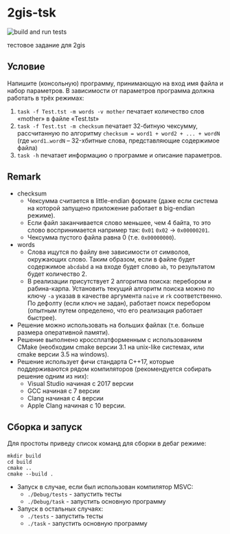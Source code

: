 # 2gis-tsk

![build and run tests](https://github.com/ck33122/2gis-tsk/workflows/build%20and%20run%20tests/badge.svg?branch=master)

тестовое задание для 2gis

## Условие

Напишите (консольную) программу, принимающую на вход имя файла и набор параметров. В зависимости от параметров программа должна работать в трёх режимах:

1. `task -f Test.tst -m words -v mother` печатает количество слов «mother» в файле «Test.tst»
2. `task -f Test.tst -m checksum` печатает 32-битную чексумму, рассчитанную по алгоритму `checksum = word1 + word2 + ... + wordN` (где `word1`..`wordN` – 32-хбитные слова, представляющие содержимое файла)
3. `task -h` печатает информацию о программе и описание параметров.

## Remark

- checksum
  - Чексумма считается в little-endian формате (даже если система на которой запущено приложение работает в big-endian режиме).
  - Если файл заканчивается слово меньшее, чем 4 байта, то это слово воспринимается например так: `0x01` `0x02` -> `0x00000201`.
  - Чексумма пустого файла равна 0 (т.е. `0x00000000`).
- words
  - Слова ищутся по файлу вне зависимости от символов, окружающих слово. Таким образом, если в файле будет содержимое `abcdabd` а на входе будет слово `ab`, то результатом будет количество 2.
  - В реализации присутствует 2 алгоритма поиска: перебором и рабина-карпа. Установить текущий алгоритм поиска можно по ключу `-a` указав в качестве аргумента `naive` и `rk` соответственно. По дефолту (если ключ не задан), работает поиск перебором (опытным путем определено, что его реализация работает быстрее).
- Решение можно использовать на больших файлах (т.е. больше размера оперативной памяти).
- Решение выполнено кроссплатформенным с использованием CMake (необходим cmake версии 3.1 на unix-like системах, или cmake версии 3.5 на windows).
- Решение использует фичи стандарта C++17, которые поддерживаются рядом компиляторов (рекомендуется собирать решение одним из них):
  - Visual Studio начиная с 2017 версии
  - GCC начиная с 7 версии
  - Clang начиная с 4 версии
  - Apple Clang начиная с 10 версии.

## Сборка и запуск

Для простоты приведу список команд для сборки в дебаг режиме:

```
mkdir build
cd build
cmake ..
cmake --build .
```

- Запуск в случае, если был использован компилятор MSVC:
  - `./Debug/tests` - запустить тесты
  - `./Debug/task` - запустить основную программу
- Запуск в остальных случаях:
  - `./tests` - запустить тесты
  - `./task` - запустить основную программу

